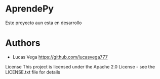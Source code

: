 # AprendePy
Este proyecto aun esta en desarrollo


# Authors

* Lucas Vega https://github.com/lucasvega777


License
This project is licensed under the Apache 2.0 License - see the LICENSE.txt file for details
